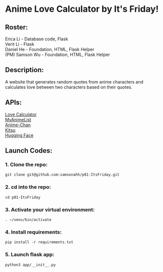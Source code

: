 # Anime Love Calculator by It's Friday!
## Roster:
Erica Li - Database code, Flask  
Verit Li - Flask  
Daniel He - Foundation, HTML, Flask Helper  
(PM) Samson Wu - Foundation, HTML, Flask Helper  
## Description:
A website that generates random quotes from anime characters and calculates love between two characters based on their quotes.
## APIs:
[Love Calculator](https://github.com/stuy-softdev/notes-and-code/blob/main/api_kb/411_on_LoveCalculator.md)  
[MyAnimeList](https://github.com/stuy-softdev/notes-and-code/blob/main/api_kb/411_on_MyAnimeList.md)  
[Anime-Chan](https://github.com/stuy-softdev/notes-and-code/blob/main/api_kb/411_on_animechan.md)  
[Kitsu](https://github.com/stuy-softdev/notes-and-code/blob/main/api_kb/411_on_Kitsu.md)  
[Hugging Face](https://github.com/stuy-softdev/notes-and-code/blob/main/api_kb/411_on_huggingface.md)  
## Launch Codes:
### 1. Clone the repo:
    git clone git@github.com:samsonahh/p01-ItsFriday.git
### 2. cd into the repo:
    cd p01-ItsFriday
### 3. Activate your virtual environment:
    . ~/venv/bin/activate
### 4. Install requirements:
    pip install -r requirements.txt
### 5. Launch flask app:
    python3 app/__init__.py
